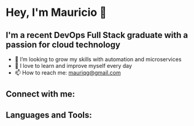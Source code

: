 # Hey, I'm Mauricio 👋 
## I'm a recent DevOps Full Stack graduate with a passion for cloud technology

- 🔭 I’m looking to grow my skills with automation and microservices
- 🌱 I love to learn and improve myself every day 
- 📫 How to reach me: mauriqg@gmail.com
## Connect with me:

## Languages and Tools: